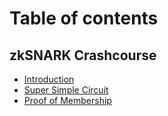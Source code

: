 # Table of contents

## zkSNARK Crashcourse
* [Introduction](README.md)
* [Super Simple Circuit](/examples/multiplierN/README.md)
* [Proof of Membership](/examples/merkle-tree/README.md)